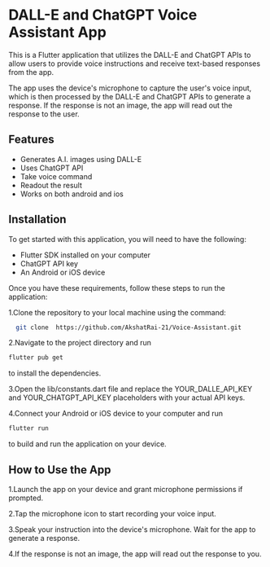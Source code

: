 
# DALL-E and ChatGPT Voice Assistant App

This is a Flutter application that utilizes the DALL-E and ChatGPT APIs to allow users to provide voice instructions and receive text-based responses from the app.

The app uses the device's microphone to capture the user's voice input, which is then processed by the DALL-E and ChatGPT APIs to generate a response. If the response is not an image, the app will read out the response to the user.





## Features

- Generates A.I. images using DALL-E
- Uses ChatGPT API 
- Take voice command
- Readout the result 
- Works on both android and ios






## Installation

To get started with this application, you will need to have the following:

- Flutter SDK installed on your computer
- ChatGPT API key
- An Android or iOS device

Once you have these requirements, follow these steps to run the application:

1.Clone the repository to  your local machine using the command:

```bash
  git clone  https://github.com/AkshatRai-21/Voice-Assistant.git
```
2.Navigate to the project directory and run
```bash
flutter pub get
```
 to install the dependencies.

3.Open the lib/constants.dart file and replace the YOUR_DALLE_API_KEY and YOUR_CHATGPT_API_KEY placeholders with your actual API keys.

4.Connect your Android or iOS device to your computer and run
```bash 
flutter run
```
 to build and run the     application on your device.

     


    
## How to Use the App
1.Launch the app on your device and grant microphone permissions if prompted.

2.Tap the microphone icon to start recording your voice input.

3.Speak your instruction into the device's microphone.
Wait for the app to generate a response.

4.If the response is not an image, the app will read out the response to you.